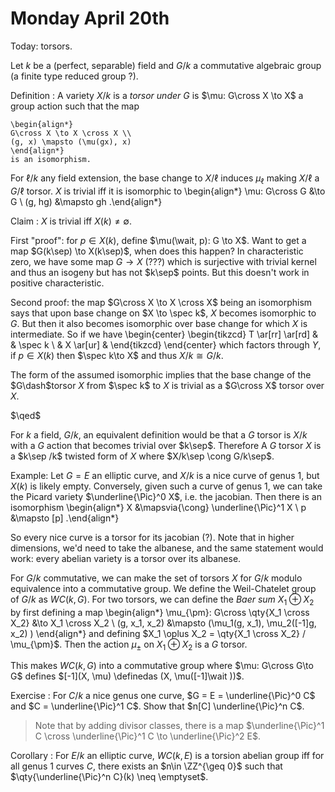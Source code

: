 # Monday April 20th

Today: torsors.

Let $k$ be a (perfect, separable) field and $G/k$ a commutative algebraic group (a finite type reduced group ?).

Definition
:   A variety $X/k$ is a *torsor under $G$* is $\mu: G\cross X \to X$ a group action such that the map

    \begin{align*}
    G\cross X \to X \cross X \\
    (g, x) \mapsto (\mu(gx), x)
    \end{align*}
    is an isomorphism.

For $\ell/k$ any field extension, the base change to $X/\ell$ induces $\mu_\ell$ making $X/\ell$ a $G/\ell$ torsor.
$X$ is trivial iff it is isomorphic to 
\begin{align*}
\mu: G\cross G &\to G \\
(g, hg) &\mapsto gh
.\end{align*}

Claim
: $X$ is trivial iff $X(k) \neq \emptyset$.

First "proof": for $p\in X(k)$, define $\mu(\wait, p): G \to X$.
Want to get a map $G(k\sep) \to X(k\sep)$, when does this happen?
In characteristic zero, we have some map $G\to X$ (???) which is surjective with trivial kernel and thus an isogeny but has not $k\sep$ points.
But this doesn't work in positive characteristic.

Second proof: the map $G\cross X \to X \cross X$ being an isomorphism says that upon base change on $X \to \spec k$, $X$ becomes isomorphic to $G$.
But then it also becomes isomorphic over base change for which $X$ is intermediate.
So if we have
\begin{center}
\begin{tikzcd}
T \ar[rr] \ar[rd] & & \spec k \\
& X \ar[ur] &
\end{tikzcd}
\end{center}
which factors through $Y$, if $p\in X(k)$ then $\spec k\to X$ and thus $X/k \cong G/k$.

The form of the assumed isomorphic implies that the base change of the $G\dash$torsor $X$ from $\spec k$ to $X$ is trivial as a $G\cross X$ torsor over $X$.

$\qed$

For $k$ a field, $G/k$, an equivalent definition would be that a $G$ torsor is $X/k$ with a $G$ action that becomes trivial over $k\sep$.
Therefore A $G$ torsor $X$ is a $k\sep /k$ twisted form of $X$ where $X/k\sep \cong G/k\sep$.

Example:
Let $G = E$ an elliptic curve, and $X/k$ is a nice curve of genus 1, but $X(k)$ is likely empty.
Conversely, given such a curve of genus 1, we can take the Picard variety $\underline{\Pic}^0 X$, i.e. the jacobian.
Then there is an isomorphism
\begin{align*}
X &\mapsvia{\cong} \underline{\Pic}^1 X \\
p &\mapsto [p]
.\end{align*}

So every nice curve is a torsor for its jacobian (?).
Note that in higher dimensions, we'd need to take the albanese, and the same statement would work: every abelian variety is a torsor over its albanese.

For $G/k$ commutative, we can make the set of torsors $X$ for $G/k$ modulo equivalence into a commutative group.
We define the Weil-Chatelet group of $G/k$ as $WC(k, G)$. 
For two torsors, we can define the *Baer sum* $X_1 \oplus X_2$ by first defining a map 
\begin{align*}
\mu_{\pm}: G\cross \qty{X_1 \cross X_2} &\to X_1 \cross X_2 \\
(g, x_1, x_2) &\mapsto (\mu_1(g, x_1), \mu_2([-1]g, x_2)  )
\end{align*}
and defining $X_1 \oplus X_2 = \qty{X_1 \cross X_2} / \mu_{\pm}$.
Then the action $\mu_{\pm}$ on $X_1 \oplus X_2$ is a $G$ torsor.

This makes $WC(k , G)$ into a commutative group where $\mu: G\cross G\to G$ defines $[-1](X, \mu) \definedas (X, \mu([-1]\wait  ))$.

Exercise
:   For $C/k$ a nice genus one curve, $G = E = \underline{\Pic}^0 C$ and $C = \underline{\Pic}^1 C$.
    Show that $n[C] \underline{\Pic}^n C$.

> Note that by adding divisor classes, there is a map $\underline{\Pic}^1 C \cross \underline{\Pic}^1 C \to \underline{\Pic}^2 E$.

Corollary
:   For $E/k$ an elliptic curve, $WC(k, E)$ is a torsion abelian group iff for all genus 1 curves $C$, there exists an $n\in \ZZ^{\geq 0}$ such that $\qty{\underline{\Pic}^n C}(k) \neq \emptyset$.
